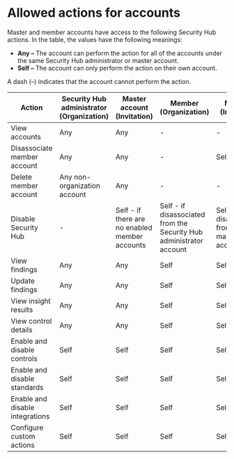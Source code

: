 # Allowed actions for accounts<a name="securityhub-accounts-allowed-actions"></a>

Master and member accounts have access to the following Security Hub actions\. In the table, the values have the following meanings:
+ **Any –** The account can perform the action for all of the accounts under the same Security Hub administrator or master account\.
+ **Self –** The account can only perform the action on their own account\.

A dash \(–\) indicates that the account cannot perform the action\.


|  Action  |  Security Hub administrator \(Organization\)  |  Master account \(Invitation\)  |  Member \(Organization\)  |  Member \(Invitation\)  | 
| --- | --- | --- | --- | --- | 
|  View accounts  |  Any  |  Any  |  \-  |  \-  | 
|  Disassociate member account  |  Any  |  Any  |  \-  |  Self  | 
|  Delete member account  |  Any non\-organization account  |  Any  |  \-  |  \-  | 
|  Disable Security Hub  |  \-  |  Self \- if there are no enabled member accounts  |  Self \- if disassociated from the Security Hub administrator account  |  Self \- if disassociated from the master account  | 
|  View findings  |  Any  |  Any  |  Self  |  Self  | 
|  Update findings  |  Any  |  Any  |  Self  |  Self  | 
|  View insight results  |  Any  |  Any  |  Self  |  Self  | 
|  View control details  |  Any  |  Any  |  Self  |  Self  | 
|  Enable and disable controls  |  Self  |  Self  |  Self  |  Self  | 
|  Enable and disable standards  |  Self  |  Self  |  Self  |  Self  | 
|  Enable and disable integrations  |  Self  |  Self  |  Self  |  Self  | 
|  Configure custom actions  |  Self  |  Self  |  Self  |  Self  | 